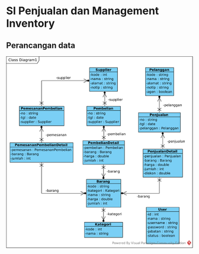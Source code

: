 # SI Penjualan dan Management Inventory

## Perancangan data

![Perancangan class diagram](/exports/classdiagram.png "Perancangan class diagram")